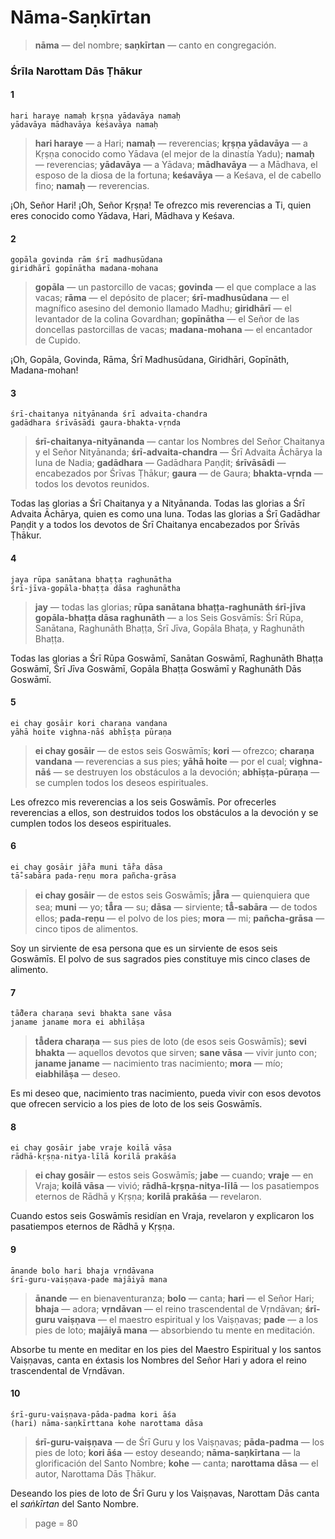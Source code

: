 # Nāma-Saṇkīrtan

> **nāma** — del nombre; **saṇkīrtan** — canto en congregación.

### Śrīla Narottam Dās Ṭhākur

#### 1

    hari haraye namaḥ kṛṣṇa yādavāya namaḥ
    yādavāya mādhavāya keśavāya namaḥ

> **hari haraye** — a Hari; **namaḥ** — reverencias; **kṛṣṇa yādavāya** — a Kṛṣṇa conocido como Yādava (el mejor de la dinastía Yadu); **namaḥ** — reverencias; **yādavāya** — a Yādava; **mādhavāya** — a Mādhava, el esposo de la diosa de la fortuna; **keśavāya** — a Keśava, el de cabello fino; **namaḥ** — reverencias.

¡Oh, Señor Hari! ¡Oh, Señor Kṛṣṇa! Te ofrezco mis reverencias a Ti, quien eres conocido como Yādava, Hari, Mādhava y Keśava.

#### 2

    gopāla govinda rām śrī madhusūdana
    giridhārī gopīnātha madana-mohana

> **gopāla** — un pastorcillo de vacas; **govinda** — el que complace a las vacas; **rāma** — el depósito de placer; **śrī-madhusūdana** — el magnífico asesino del demonio llamado Madhu; **giridhārī** — el levantador de la colina Govardhan; **gopīnātha** — el Señor de las doncellas pastorcillas de vacas; **madana-mohana** — el encantador de Cupido.

¡Oh, Gopāla, Govinda, Rāma, Śrī Madhusūdana, Giridhāri, Gopīnāth, Madana-mohan!

#### 3

    śrī-chaitanya nityānanda śrī advaita-chandra
    gadādhara śrīvāsādi gaura-bhakta-vṛnda

> **śrī-chaitanya-nityānanda** — cantar los Nombres del Señor Chaitanya y el Señor Nityānanda; **śrī-advaita-chandra** — Śrī Advaita Āchārya la luna de Nadia; **gadādhara** — Gadādhara Paṇḍit; **śrīvāsādi** — encabezados por Śrīvas Ṭhākur; **gaura** — de Gaura; **bhakta-vṛnda** — todos los devotos reunidos.

Todas las glorias a Śrī Chaitanya y a Nityānanda. Todas las glorias a Śrī Advaita Āchārya, quien es como una luna. Todas las glorias a Śrī Gadādhar Paṇḍit y a todos los devotos de Śrī Chaitanya encabezados por Śrīvās Ṭhākur.

#### 4

    jaya rūpa sanātana bhaṭṭa raghunātha
    śrī-jīva-gopāla-bhaṭṭa dāsa raghunātha

> **jay** — todas las glorias; **rūpa sanātana bhaṭṭa-raghunāth śrī-jīva gopāla-bhaṭṭa dāsa raghunāth** — a los Seis Gosvāmīs: Śrī Rūpa, Sanātana, Raghunāth Bhaṭṭa, Śrī Jīva, Gopāla Bhaṭa, y Raghunāth Bhaṭṭa.

Todas las glorias a Śrī Rūpa Goswāmī, Sanātan Goswāmī, Raghunāth Bhaṭṭa Goswāmī, Śrī Jīva Goswāmī, Gopāla Bhaṭṭa Goswāmī y Raghunāth Dās Goswāmī.

#### 5

    ei chay gosāir kori charaṇa vandana
    yāhā hoite vighna-nāś abhīṣṭa pūraṇa

> **ei chay gosāir** — de estos seis Goswāmīs; **kori** — ofrezco; **charaṇa vandana** — reverencias a sus pies; **yāhā hoite** — por el cual; **vighna-nāś** — se destruyen los obstáculos a la devoción; **abhīṣṭa-pūraṇa** — se cumplen todos los deseos espirituales.

Les ofrezco mis reverencias a los seis Goswāmīs. Por ofrecerles reverencias a ellos, son destruidos todos los obstáculos a la devoción y se cumplen todos los deseos espirituales.

#### 6

    ei chay gosāir jā̐ra muni tā̐ra dāsa
    tā̐-sabāra pada-reṇu mora pañcha-grāsa

> **ei chay gosāir** — de estos seis Goswāmīs; **jā̐ra** — quienquiera que sea; **muni** — yo; **tā̐ra** — su; **dāsa** — sirviente; **tā̐-sabāra** — de todos ellos; **pada-reṇu** — el polvo de los pies; **mora** — mi; **pañcha-grāsa** — cinco tipos de alimentos.

Soy un sirviente de esa persona que es un sirviente de esos seis Goswāmīs. El polvo de sus sagrados pies constituye mis cinco clases de alimento.

#### 7

    tā̐dera charaṇa sevi bhakta sane vāsa
    janame janame mora ei abhilāṣa

> **tā̐dera charaṇa** — sus pies de loto (de esos seis Goswāmīs); **sevi bhakta** — aquellos devotos que sirven; **sane vāsa** — vivir junto con; **janame janame** — nacimiento tras nacimiento; **mora** — mío; **eiabhilāṣa** — deseo.

Es mi deseo que, nacimiento tras nacimiento, pueda vivir con esos devotos que ofrecen servicio a los pies de loto de los seis Goswāmīs.

#### 8

    ei chay gosāir jabe vraje koilā vāsa
    rādhā-kṛṣṇa-nitya-līlā korilā prakāśa

> **ei chay gosāir** — estos seis Goswāmīs; **jabe** — cuando; **vraje** — en Vraja; **koilā vāsa** — vivió; **rādhā-kṛṣṇa-nitya-līlā** — los pasatiempos eternos de Rādhā y Kṛṣṇa; **korilā prakāśa** — revelaron.

Cuando estos seis Goswāmīs residían en Vraja, revelaron y explicaron los pasatiempos eternos de Rādhā y Kṛṣṇa.

#### 9

    ānande bolo hari bhaja vṛndāvana
    śrī-guru-vaiṣṇava-pade majāiyā mana

> **ānande** — en bienaventuranza; **bolo** — canta; **hari** — el Señor Hari; **bhaja** — adora; **vṛndāvan** — el reino trascendental de Vṛndāvan; **śrī-guru vaiṣṇava** — el maestro espiritual y los Vaiṣṇavas; **pade** — a los pies de loto; **majāiyā mana** — absorbiendo tu mente en meditación.

Absorbe tu mente en meditar en los pies del Maestro Espiritual y los santos Vaiṣṇavas, canta en éxtasis los Nombres del Señor Hari y adora el reino trascendental de Vṛndāvan.

#### 10

    śrī-guru-vaiṣṇava-pāda-padma kori āśa
    (hari) nāma-saṇkīrttana kohe narottama dāsa

> **śrī-guru-vaiṣṇava** — de Śrī Guru y los Vaiṣṇavas; **pāda-padma** — los pies de loto; **kori āśa** — estoy deseando; **nāma-saṇkīrtana** — la glorificación del Santo Nombre; **kohe** — canta; **narottama dāsa** — el autor, Narottama Dās Ṭhākur.

Deseando los pies de loto de Śrī Guru y los Vaiṣṇavas, Narottam Dās canta el *saṅkīrtan* del Santo Nombre.


> page = 80
